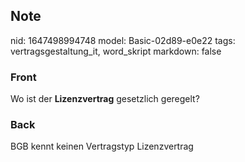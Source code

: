 ## Note
nid: 1647498994748
model: Basic-02d89-e0e22
tags: vertragsgestaltung_it, word_skript
markdown: false

### Front
Wo ist der <b>Lizenzvertrag</b> gesetzlich geregelt?

### Back
BGB kennt keinen Vertragstyp Lizenzvertrag
